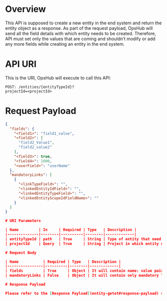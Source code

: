 # Overview
This API is supposed to create a new entity in the end system and return the entity object as a response. As part of the request payload, OpsHub will send all the field details with which entity needs to be created. Therefore, API must set only the values that are coming and shouldn’t modify or add any more fields while creating an entity in the end system.

# API URI
This is the URI, OpsHub will execute to call this API:  

```http
POST: /entities/{entityTypeId}?
projectId=<projectId>
```


# Request Payload
```json
{
  "fields": {
    "<field1>": "field1_value",
    "<field2>": [
      "field2_Value1",
      "field2_value2"
    ],
    "<field3>": true,
    "<field4>": 1000,
    "<userField>": "userName"
  },
  "mandatoryLinks": [
    {
      "<linkTypeField>": "",
      "<linkedEntityIdField>": "",
      "<linkedEntityTypeField>": "",
      "<linkedEntityScopeIdFieldName>": ""
    }
  ]
}

# URI Parameters

| Name         | In     | Required | Type   | Description |
|--------------|--------|----------|--------|-------------|
| entityTypeId | path   | True     | String | Type of entity that need to be created |
| projectId    | Query  | True     | String | Project in which entity need to be created |

# Request Body

| Name           | Required | Type   | Description |
|----------------|----------|--------|-------------|
| fields         | True     | Object | It will contain name: value pair for all fields that need to be set while creating an entity in the end system, where (name) is the field id of the field to be set and (value) contains the value that needs to be set. For multi-select fields, the value will be a list of strings. For example, for user-type fields, OpsHub will send a username or email, depending on the data type specified for that field in entity-types API. On the other hand, the value will be a string for other fields like text, number, etc.<br>API must set only the values that are coming and shouldn’t modify or add any more fields while creating an entity in the end system |
| mandatoryLinks | False    | Object | It will contain only mandatory links that need to be set as part of creating an entity.<br>Note: It won’t contain non-mandatory links. For adding non-mandatory links, a separate add-link API will be called.<br>Note: API must only link to mandatory links coming as part of the request payload and should not add any other link. |

# Response Payload

Please refer to the [Response Payload](entity-getet#response-payload) section of the Entity-Get API.
